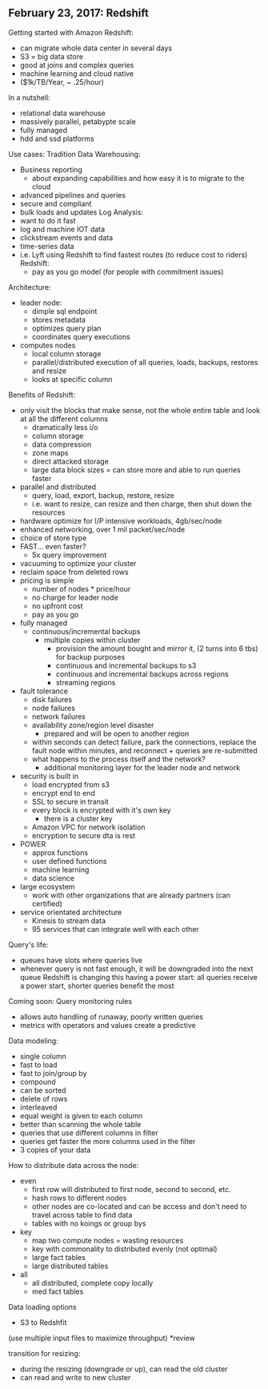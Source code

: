 ## February 23, 2017: Redshift ##

Getting started with Amazon Redshift:
  - can migrate whole data center in several days
  - S3 = big data store
  - good at joins and complex queries
  - machine learning and cloud native
  - ($1k/TB/Year, ~ .25/hour)

In a nutshell:
  - relational data warehouse
  - massively parallel, petabypte scale
  - fully managed
  - hdd and ssd platforms

Use cases:
Tradition Data Warehousing:
  - Business reporting
    - about expanding capabilities and how easy it is to migrate to the cloud
  - advanced pipelines and queries
  - secure and compliant
  - bulk loads and updates
Log Analysis:
  - want to do it fast
  - log and machine IOT data
  - clickstream events and data
  - time-series data
  - i.e. Lyft using Redshift to find fastest routes (to reduce cost to riders)
  Redshift:
    - pay as you go model (for people with commitment issues)

Architecture:
  - leader node:
    - dimple sql endpoint
    - stores metadata
    - optimizes query plan
    - coordinates query executions
  - computes nodes
    - local column storage
    - parallel/distributed execution of all queries, loads, backups, restores and resize
    - looks at specific column

Benefits of Redshift:
  - only visit the blocks that make sense, not the whole entire table and look at all the different columns
    - dramatically less i/o
    - column storage
    - data compression
    - zone maps
    - direct attacked storage
    - large data block sizes
      = can store more and able to run queries faster
  - parallel and distributed
    - query, load, export, backup, restore, resize
    - i.e. want to resize, can resize and then charge, then shut down the resources
  - hardware optimize for I/P intensive workloads, 4gb/sec/node
  - enhanced networking, over 1 mil packet/sec/node
  - choice of store type
  - FAST... even faster?
    - 5x query improvement
  - vacuuming to optimize your cluster
  - reclaim space from deleted rows
  - pricing is simple
    - number of nodes * price/hour
    - no charge for leader node
    - no upfront cost
    - pay as you go
  - fully managed
    - continuous/incremental backups
      - multiple copies within cluster
        - provision the amount bought and mirror it, (2 turns into 6 tbs) for backup purposes
        - continuous and incremental backups to s3
        - continuous and incremental backups across regions
        - streaming regions
  - fault tolerance
    - disk failures
    - node failures
    - network failures
    - availability zone/region level disaster
      - prepared and will be open to another region
    - within seconds can detect failure, park the connections, replace the fault node within minutes, and reconnect + queries are re-submitted
    - what happens to the process itself and the network?
      - additional monitoring layer for the leader node and network
  - security is built in
    - load encrypted from s3
    - encrypt end to end
    - SSL to secure in transit
    - every block is encrypted with it's own key
      - there is a cluster key
    - Amazon VPC for network isolation
    - encryption to secure dta is rest
  - POWER
    - approx functions
    - user defined functions
    - machine learning
    - data science
 - large ecosystem
    - work with other organizations that are already partners (can certified)
- service orientated architecture
  - Kinesis to stream data
  - 95 services that can integrate well with each other

Query's life:
  - queues have slots where queries live
  - whenever query is not fast enough, it will be downgraded into the next queue
Redshift is changing this having a power start: all queries receive a power start, shorter queries benefit the most

Coming soon: Query monitoring rules
  - allows auto handling of runaway, poorly written queries
  - metrics with operators and values create a predictive

Data modeling:
 - single column
  - fast to load
  - fast to join/group by
 - compound
  - can be sorted
  - delete of rows
 - interleaved
  - equal weight is given to each column
  - better than scanning the whole table
  - queries that use different columns in filter
  - queries get faster the more columns used in the filter
  - 3 copies of your data

How to distribute data across the node:
  - even
    - first row will distributed to first node, second to second, etc.
    - hash rows to different nodes
    - other nodes are co-located and can be access and don't need to travel across table to find data
    - tables with no koings or group bys
  - key
    - map two compute nodes = wasting resources
    - key with commonality to distributed evenly
    (not optimal)
    - large fact tables
    - large distributed tables
  - all
    - all distributed, complete copy locally
    - med fact tables


Data loading options
  - S3 to Redshfit

(use multiple input files to maximize throughput) *review

transition for resizing:
  - during the resizing (downgrade or up), can read the old cluster
  - can read and write to new cluster


